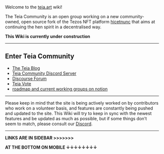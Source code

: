 Welcome to the [teia.art](https://teia.art/) wiki!


The Teia Community is an open group working on a new community-owned, open source fork of the Tezos NFT platform [hicetnunc](https://www.hicetnunc.xyz/) that aims at continuing the hen spirit in a decentralised way.


**This Wiki is currently under construction**

***

## Enter Teia Community
- [The Teia Blog](https://blog.teia.ar)
- [Teia Community Discord Server](https://discord.gg/nFhy5Qeh)
- [Discourse Forum](https://discourse.hencommunity.quest/)
- [Teia Vote](https://vote.hencommunity.quest/)
- [roadmap and current working groups on notion](https://teia-community.notion.site/teia-community/TEIA-COMMUNITY-3a21f2ddd52b40069c7809b85a7ffbf3)



***
Please keep in mind that the site is being actively worked on by contributors who work on a volunteer basis, and features are constantly being pushed and updated to the site. This Wiki will try to keep in sync with the newest features and be updated as much as possible, but if some things don’t seem to match, please consult our [Discord](https://discord.gg/JV2ehAn2).


***

**LINKS ARE IN SIDEBAR >>>>>>>**

**AT THE BOTTOM ON MOBILE ↓↓↓↓↓↓↓↓**